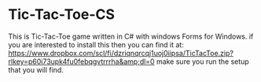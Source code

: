 # Tic-Tac-Toe-CS
This is Tic-Tac-Toe game written in C# with windows Forms for Windows. if you are interested to install this then you can find it at:  https://www.dropbox.com/scl/fi/dzriqnqrcqj1uoj0iipsa/TicTacToe.zip?rlkey=p60i73upk4fu0febqgvtrrrha&amp;dl=0 make sure you run the setup that you will find.

